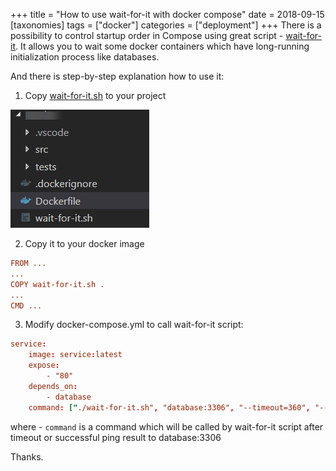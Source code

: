 +++
title = "How to use wait-for-it with docker compose"
date = 2018-09-15
[taxonomies]
tags = ["docker"]
categories = ["deployment"]
+++
There is a possibility to control startup order in Compose using great script - [wait-for-it](https://github.com/vishnubob/wait-for-it).
It allows you to wait some docker containers which have long-running initialization process like databases.
<!-- more -->
And there is step-by-step explanation how to use it:
1. Copy [wait-for-it.sh](https://github.com/vishnubob/wait-for-it/blob/master/wait-for-it.sh) to your project

![image](/images/service-project.png)

2. Copy it to your docker image
```toml
FROM ...
...
COPY wait-for-it.sh .
...
CMD ...
```

3. Modify docker-compose.yml to call wait-for-it script:
```toml
service:
    image: service:latest
    expose:
        - "80"
    depends_on:
        - database
    command: ["./wait-for-it.sh", "database:3306", "--timeout=360", "--", "command"]
```
where
    - `command` is a command which will be called by wait-for-it script after timeout or successful ping result to database:3306

Thanks.